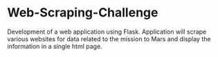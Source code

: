 # Web-Scraping-Challenge
Development of a web application using Flask. Application will scrape various websites for data related to the mission to Mars and display the information in a single html page.
